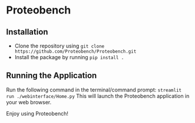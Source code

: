 # Proteobench

## Installation
- Clone the repository using `git clone https://github.com/Proteobench/Proteobench.git`
- Install the package by running `pip install .`

## Running the Application
Run the following command in the terminal/command prompt: `streamlit run ./webinterface/Home.py`
This will launch the Proteobench application in your web browser.

Enjoy using Proteobench!


